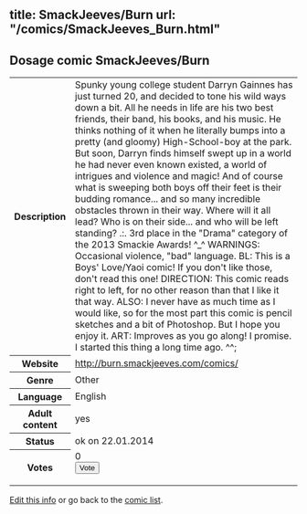 title: SmackJeeves/Burn
url: "/comics/SmackJeeves_Burn.html"
---
Dosage comic SmackJeeves/Burn
-----------------------------------------

<p id="msg"></p>
<script type="text/javascript">
if (window.location.search === '?edit_info_mail=sent_ok') {
  var elem = document.getElementById("msg");
  elem.innerHTML = 'Edited information sucessfully sent for review, which is usually done daily. Thanks!';
  elem.className = 'ok';
}
</script>
<table class="comicinfo">
<tr>
<th>Description</th><td>Spunky young college student Darryn Gainnes has just turned 20, and decided to tone his wild ways down a bit. All he needs in life are his two best friends, their band, his books, and his music. He thinks nothing of it when he literally bumps into a pretty (and gloomy) High-School-boy at the park. But soon, Darryn finds himself swept up in a world he had never even known existed, a world of intrigues and violence and magic! And of course what is sweeping both boys off their feet is their budding romance... and so many incredible obstacles thrown in their way. Where will it all lead? Who is on their side... and who will be left standing? .:. 3rd place in the &quot;Drama&quot; category of the 2013 Smackie Awards! ^_^ WARNINGS: Occasional violence, &quot;bad&quot; language. BL: This is a Boys' Love/Yaoi comic! If you don't like those, don't read this one! DIRECTION: This comic reads right to left, for no other reason than that I like it that way. ALSO: I never have as much time as I would like, so for the most part this comic is pencil sketches and a bit of Photoshop. But I hope you enjoy it. ART: Improves as you go along! I promise. I started this thing a long time ago. ^^;</td>
</tr>
<tr>
<th>Website</th><td><a href="http://burn.smackjeeves.com/comics/">http://burn.smackjeeves.com/comics/</a></td>
</tr>
<tr>
<th>Genre</th><td>Other</td>
</tr>
<tr>
<th>Language</th><td>English</td>
</tr>
<tr>
<th>Adult content</th><td>yes</td>
</tr>
<tr>
<th>Status</th><td>ok on 22.01.2014</td>
</tr>
<tr>
<th>Votes</th><td>0
<form action="http://gaecounter.appspot.com/count/" method="POST">
<input name="name" type="hidden" value="SmackJeeves_Burn"/>
<input name="uid" type="hidden" id="voteuid" value=""/>
<input type="submit" value="Vote"/>
</form>
</td>
</tr>
</table>
<script type="text/javascript">
var ua = navigator.userAgent;
document.getElementById("voteuid").value = ua.replace(/[^a-zA-Z0-9\._:]/g , "_");;
</script>

[Edit this info](SmackJeeves_Burn_edit.html) or go back to the [comic list](../comic-index.html).
